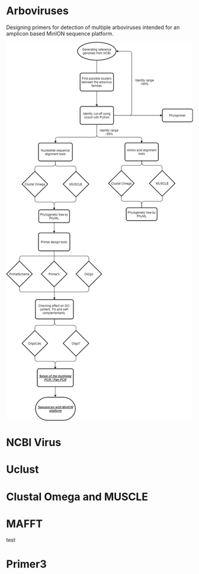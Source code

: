 # Arboviruses
Designing primers for detection of multiple arboviruses intended for an amplicon based MinION sequence platform.

![](Flowchart/Project_Flowchart.jpg)

# NCBI Virus

# Uclust

# Clustal Omega and MUSCLE

# MAFFT
test
# Primer3
